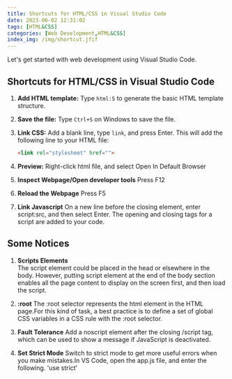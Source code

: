 ```yaml
---
title: Shortcuts for HTML/CSS in Visual Studio Code
date: 2023-06-02 12:31:02
tags: [HTML&CSS]
categories: [Web Development,HTML&CSS]
index_img: /img/shortcut.jfif
---
```


Let's get started with web development using Visual Studio Code. <!-- more -->

## Shortcuts for HTML/CSS in Visual Studio Code
1. **Add HTML template:**
   Type `html:5` to generate the basic HTML template structure.

2. **Save the file:**
   Type `Ctrl+S` on Windows to save the file.

3. **Link CSS:**
   Add a blank line, type `link`, and press Enter. This will add the following line to your HTML file:
   ```html
   <link rel="stylesheet" href="">

4. **Preview:**
   Right-click html file, and select Open In Default Browser
   
5. **Inspect Webpage/Open developer tools**
   Press F12

6. **Reload the Webpage**
   Press F5

7. **Link Javascript**
  On a new line before the closing </body> element, enter script:src, and then select Enter. The opening and closing tags for a script are added to your code.<script src=""></script>

## Some Notices
1. **Scripts Elements**  
The script element could be placed in the head or elsewhere in the body. However, putting script element at the end of the body section enables all the page content to display on the screen first, and then load the script.

2. **:root** 
The :root selector represents the html element in the HTML page.For this kind of task, a best practice is to define a set of global CSS variables in a CSS rule with the :root selector.

3. **Fault Tolerance** 
Add a noscript element after the closing /script tag, which can be used to show a message if JavaScript is deactivated.

4. **Set Strict Mode** 
Switch to strict mode to get more useful errors when you make mistakes.In VS Code, open the app.js file, and enter the following.
'use strict'